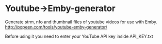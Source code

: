 # Youtube->Emby-generator
Generate strm, nfo and thumbnail files of youtube videos for use with Emby. http://popeen.com/tools/youtube-emby-generator/


Before using it you need to enter your YouTube API key inside API_KEY.txt
